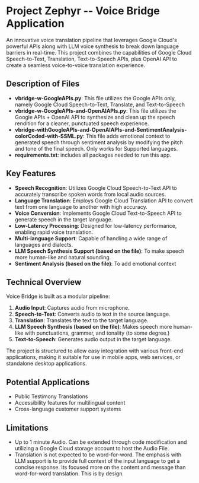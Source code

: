 # Project Zephyr -- Voice Bridge Application

An innovative voice translation pipeline that leverages Google Cloud's powerful APIs along with LLM voice synthesis to break down language barriers in real-time. This project combines the capabilities of Google Cloud Speech-to-Text, Translation, Text-to-Speech APIs, plus OpenAI API to create a seamless voice-to-voice translation experience.

## Description of Files

- **vbridge-w-GoogleAPIs.py**: This file utilizes the Google APIs only, namely Google Cloud Speech-to-Text, Translate, and Text-to-Speech
- **vbridge-w-GoogleAPIs-and-OpenAIAPIs.py**: This file utilizes the Google APIs + OpenAI API to synthesize and clean up the speech rendition for a cleaner, punctuated speech experience.
- **vbridge-withGoogleAPIs-and-OpenAIAPIs-and-SentimentAnalysis-colorCoded-with-SSML.py**: This file adds emotional context to generated speech through sentiment analysis by modifying the pitch and tone of the final speech. Only works for Supported languages.
- **requirements.txt**: includes all packages needed to run this app.

## Key Features

- **Speech Recognition**: Utilizes Google Cloud Speech-to-Text API to accurately transcribe spoken words from local audio sources.
- **Language Translation**: Employs Google Cloud Translation API to convert text from one language to another with high accuracy.
- **Voice Conversion**: Implements Google Cloud Text-to-Speech API to generate speech in the target language.
- **Low-Latency Processing**: Designed for low-latency performance, enabling rapid voice translation.
- **Multi-language Support**: Capable of handling a wide range of languages and dialects.
- **LLM Speech Synthesis Support (based on the file)**: To make speech more human-like and natural sounding.
- **Sentiment Analysis (based on the file)**: To add emotional context 

## Technical Overview

Voice Bridge is built as a modular pipeline:

1. **Audio Input**: Captures audio from microphone.
2. **Speech-to-Text**: Converts audio to text in the source language.
3. **Translation**: Translates the text to the target language.
4. **LLM Speech Synthesis (based on the file)**: Makes speech more human-like with punctuations, grammer, and tonality (to some degree.)
5. **Text-to-Speech**: Generates audio output in the target language.

The project is structured to allow easy integration with various front-end applications, making it suitable for use in mobile apps, web services, or standalone desktop applications.

## Potential Applications

- Public Testimony Translations
- Accessibility features for multilingual content
- Cross-language customer support systems

## Limitations

- Up to 1 minute Audio. Can be extended through code modification and utilizing a Google Cloud storage account to host the Audio File.
- Translation is not expected to be word-for-word. The emphasis with LLM support is to provide full context of the input language to get a concise response. Its focused more on the content and message than word-for-word translation. This is by design.

